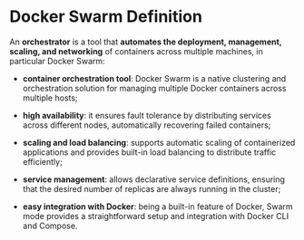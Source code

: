 # Docker Swarm Definition

An **orchestrator** is a tool that **automates the deployment, management, scaling, and networking** of containers across multiple machines, in particular Docker Swarm:

<!-- TODO: link to Docker Swarm orchestrator chapter -->

- **container orchestration tool**: Docker Swarm is a native clustering and orchestration solution for managing multiple Docker containers across multiple hosts;
- **high availability**: it ensures fault tolerance by distributing services across different nodes, automatically recovering failed containers;
- **scaling and load balancing**: supports automatic scaling of containerized applications and provides built-in load balancing to distribute traffic efficiently;


- **service management**: allows declarative service definitions, ensuring that the desired number of replicas are always running in the cluster;
- **easy integration with Docker**: being a built-in feature of Docker, Swarm mode provides a straightforward setup and integration with Docker CLI and Compose.
